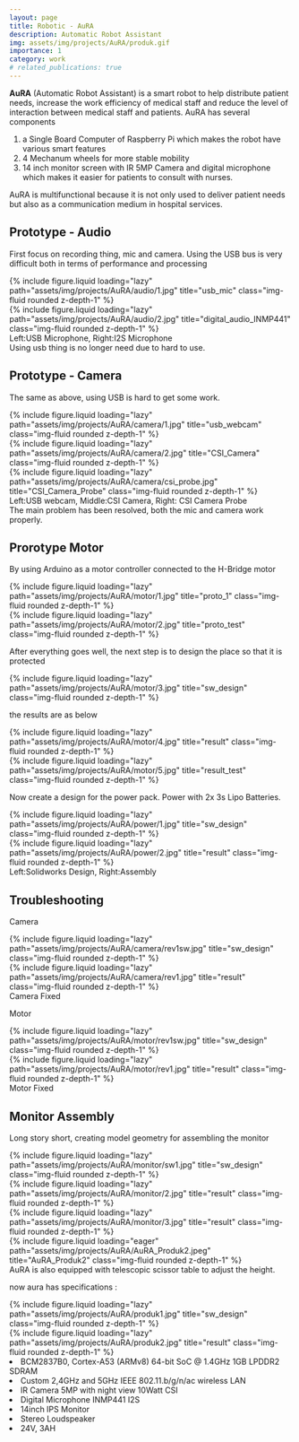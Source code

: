 ```yaml
---
layout: page
title: Robotic - AuRA
description: Automatic Robot Assistant
img: assets/img/projects/AuRA/produk.gif
importance: 1
category: work
# related_publications: true
---
```


<b>AuRA</b> (Automatic Robot Assistant) is a smart robot to help distribute patient needs, increase the work efficiency of medical staff and reduce the level of interaction between medical staff and patients. AuRA has several components

<ol>
    <li> a Single Board Computer of Raspberry Pi which makes the robot have various smart features</li>
    <li> 4 Mechanum wheels for more stable mobility</li>
    <li> 14 inch monitor screen with IR 5MP Camera and digital microphone which makes it easier for patients to consult with nurses. </li>   
</ol>
AuRA is multifunctional because it is not only used to deliver patient needs but also as a communication medium in hospital services.

## Prototype - Audio

First focus on recording thing, mic and camera. Using the USB bus is very difficult both in terms of performance and processing

<div class="row">
    <div class="col-sm mt-3 mt-md-0">
        {% include figure.liquid loading="lazy" path="assets/img/projects/AuRA/audio/1.jpg" title="usb_mic" class="img-fluid rounded z-depth-1" %}
    </div>
    <div class="col-sm mt-3 mt-md-0">
        {% include figure.liquid loading="lazy" path="assets/img/projects/AuRA/audio/2.jpg" title="digital_audio_INMP441" class="img-fluid rounded z-depth-1" %}
    </div>
</div>
<div class="caption">
    Left:USB Microphone, Right:I2S Microphone
</div>
Using usb thing is no longer need due to hard to use.

## Prototype - Camera

The same as above, using USB is hard to get some work.

<div class="row">
    <div class="col-sm mt-3 mt-md-0">
        {% include figure.liquid loading="lazy" path="assets/img/projects/AuRA/camera/1.jpg" title="usb_webcam" class="img-fluid rounded z-depth-1" %}
    </div>
    <div class="col-sm mt-3 mt-md-0">
        {% include figure.liquid loading="lazy" path="assets/img/projects/AuRA/camera/2.jpg" title="CSI_Camera" class="img-fluid rounded z-depth-1" %}
    </div>
    <div class="col-sm mt-3 mt-md-0">
        {% include figure.liquid loading="lazy" path="assets/img/projects/AuRA/camera/csi_probe.jpg" title="CSI_Camera_Probe" class="img-fluid rounded z-depth-1" %}
    </div>
</div>
<div class="caption">
    Left:USB webcam, Middle:CSI Camera, Right: CSI Camera Probe
</div>
The main problem has been resolved, both the mic and camera work properly.

## Prorotype Motor

By using Arduino as a motor controller connected to the H-Bridge motor

<div class="row">
    <div class="col-sm mt-3 mt-md-0">
        {% include figure.liquid loading="lazy" path="assets/img/projects/AuRA/motor/1.jpg" title="proto_1" class="img-fluid rounded z-depth-1" %}
    </div>
    <div class="col-sm mt-3 mt-md-0">
        {% include figure.liquid loading="lazy" path="assets/img/projects/AuRA/motor/2.jpg" title="proto_test" class="img-fluid rounded z-depth-1" %}
    </div>
</div>

After everything goes well, the next step is to design the place so that it is protected

<div class="row">
    <div class="col-sm mt-3 mt-md-0">
        {% include figure.liquid loading="lazy" path="assets/img/projects/AuRA/motor/3.jpg" title="sw_design" class="img-fluid rounded z-depth-1" %}
    </div>
</div>

the results are as below

<div class="row">
    <div class="col-sm mt-3 mt-md-0">
        {% include figure.liquid loading="lazy" path="assets/img/projects/AuRA/motor/4.jpg" title="result" class="img-fluid rounded z-depth-1" %}
    </div>
    <div class="col-sm mt-3 mt-md-0">
        {% include figure.liquid loading="lazy" path="assets/img/projects/AuRA/motor/5.jpg" title="result_test" class="img-fluid rounded z-depth-1" %}
    </div>
</div>

Now create a design for the power pack. Power with 2x 3s Lipo Batteries.

<div class="row">
    <div class="col-sm mt-3 mt-md-0">
        {% include figure.liquid loading="lazy" path="assets/img/projects/AuRA/power/1.jpg" title="sw_design" class="img-fluid rounded z-depth-1" %}
    </div>
    <div class="col-sm mt-3 mt-md-0">
        {% include figure.liquid loading="lazy" path="assets/img/projects/AuRA/power/2.jpg" title="result" class="img-fluid rounded z-depth-1" %}
    </div>
</div>
<div class="caption">
    Left:Solidworks Design, Right:Assembly
</div>

## Troubleshooting

Camera

<div class="row">
    <div class="col-sm mt-3 mt-md-0">
        {% include figure.liquid loading="lazy" path="assets/img/projects/AuRA/camera/rev1sw.jpg" title="sw_design" class="img-fluid rounded z-depth-1" %}
    </div>
    <div class="col-sm mt-3 mt-md-0">
        {% include figure.liquid loading="lazy" path="assets/img/projects/AuRA/camera/rev1.jpg" title="result" class="img-fluid rounded z-depth-1" %}
    </div>
</div>
<div class="caption">
    Camera Fixed
</div>

Motor

<div class="row">
    <div class="col-sm mt-3 mt-md-0">
        {% include figure.liquid loading="lazy" path="assets/img/projects/AuRA/motor/rev1sw.jpg" title="sw_design" class="img-fluid rounded z-depth-1" %}
    </div>
    <div class="col-sm mt-3 mt-md-0">
        {% include figure.liquid loading="lazy" path="assets/img/projects/AuRA/motor/rev1.jpg" title="result" class="img-fluid rounded z-depth-1" %}
    </div>
</div>
<div class="caption">
    Motor Fixed
</div>

## Monitor Assembly

Long story short, creating model geometry for assembling the monitor

<div class="row">
    <div class="col-sm mt-3 mt-md-0">
        {% include figure.liquid loading="lazy" path="assets/img/projects/AuRA/monitor/sw1.jpg" title="sw_design" class="img-fluid rounded z-depth-1" %}
    </div>
    <div class="col-sm mt-3 mt-md-0">
        {% include figure.liquid loading="lazy" path="assets/img/projects/AuRA/monitor/2.jpg" title="result" class="img-fluid rounded z-depth-1" %}
    </div>
    <div class="col-sm mt-3 mt-md-0">
        {% include figure.liquid loading="lazy" path="assets/img/projects/AuRA/monitor/3.jpg" title="result" class="img-fluid rounded z-depth-1" %}
    </div>
</div>

<div class="row">
    <div class="col-sm mt-3 mt-md-0">
        {% include figure.liquid loading="eager" path="assets/img/projects/AuRA/AuRA_Produk2.jpeg" title="AuRA_Produk2" class="img-fluid rounded z-depth-1" %}
    </div>
</div>
<div class="caption">
    AuRA is also equipped with telescopic scissor table to adjust the height.
</div>

now aura has specifications :

<div class="row">
    <div class="col-sm mt-3 mt-md-0">
        {% include figure.liquid loading="lazy" path="assets/img/projects/AuRA/produk1.jpg" title="sw_design" class="img-fluid rounded z-depth-1" %}
    </div>
    <div class="col-sm mt-3 mt-md-0">
        {% include figure.liquid loading="lazy" path="assets/img/projects/AuRA/produk2.jpg" title="result" class="img-fluid rounded z-depth-1" %}
    </div>
</div>

<lo>
    <li>BCM2837B0, Cortex-A53 (ARMv8) 64-bit SoC @ 1.4GHz 1GB LPDDR2 SDRAM</li>
    <li>Custom 2,4GHz and 5GHz IEEE 802.11.b/g/n/ac wireless LAN</li>
    <li>IR Camera 5MP with night view 10Watt CSI</li>
    <li>Digital Microphone INMP441 I2S</li>
    <li>14inch IPS Monitor</li>
    <li>Stereo Loudspeaker</li>
    <li>24V, 3AH</li>
</lo>
